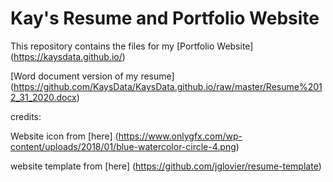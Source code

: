 # Kay's Resume and Portfolio Website

This repository contains the files for my [Portfolio Website] (https://kaysdata.github.io/)

[Word document version of my resume]  (https://github.com/KaysData/KaysData.github.io/raw/master/Resume%2012_31_2020.docx)

credits:

Website icon from [here] (https://www.onlygfx.com/wp-content/uploads/2018/01/blue-watercolor-circle-4.png)

website template from [here] (https://github.com/jglovier/resume-template)
